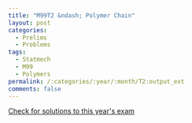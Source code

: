 ```yaml
---
title: "M99T2 &ndash; Polymer Chain"
layout: post
categories:
  - Prelims
  - Problems
tags:
  - Statmech
  - M99
  - Polymers
permalink: /:categories/:year/:month/T2:output_ext
comments: false
---
```

<object data="1999M2T.pdf" type="application/pdf" width="100%" height="500"></object>
<div class="message"><a href='https://princetonprelim.com/prelim/3/'>Check for solutions to this year's exam</a></div>